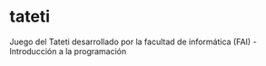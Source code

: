# tateti
Juego del Tateti desarrollado por la facultad de informática (FAI) - Introducción a la programación 
